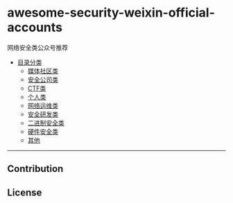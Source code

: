# awesome-security-weixin-official-accounts
网络安全类公众号推荐

- [目录分类]()
	- [媒体社区类](/media.md)
	- [安全公司类](/org.md)
	- [CTF类](/ctf.md)
	- [个人类](/person.md)
	- [网络运维类](/operation.md)
	- [安全研发类](/program.md)
	- [二进制安全类](/bin.md)
	- [硬件安全类](/hardware.md)
	- [其他](/other.md)

---

## Contribution
## License